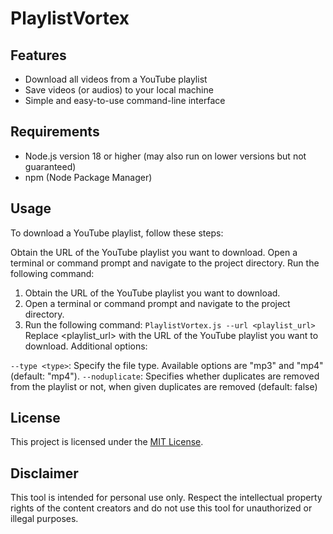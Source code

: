 # PlaylistVortex
## Features
- Download all videos from a YouTube playlist
- Save videos (or audios) to your local machine
- Simple and easy-to-use command-line interface
## Requirements
- Node.js version 18 or higher (may also run on lower versions but not guaranteed)
- npm (Node Package Manager)
## Usage
To download a YouTube playlist, follow these steps:

Obtain the URL of the YouTube playlist you want to download.
Open a terminal or command prompt and navigate to the project directory.
Run the following command:
1. Obtain the URL of the YouTube playlist you want to download.
2. Open a terminal or command prompt and navigate to the project directory.
3. Run the following command:
`
PlaylistVortex.js --url <playlist_url>
`
Replace <playlist_url> with the URL of the YouTube playlist you want to download.
Additional options:

`--type <type>`: Specify the file type. Available options are "mp3" and "mp4" (default: "mp4").
`--noduplicate`: Specifies whether duplicates are removed from the playlist or not, when given duplicates are removed (default: false)
## License
This project is licensed under the [MIT License](https://github.com/Schleimfresse/PlaylistVortex/blob/main/LICENSE).
## Disclaimer
This tool is intended for personal use only. Respect the intellectual property rights of the content creators and do not use this tool for unauthorized or illegal purposes.
